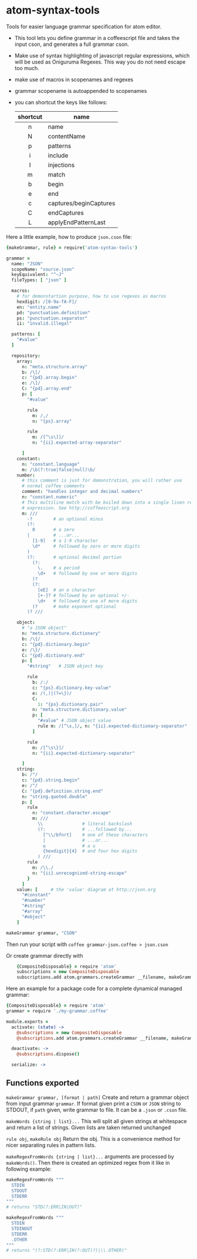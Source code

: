 atom-syntax-tools
=================

Tools for easier language grammar specification for atom editor.

- This tool lets you define grammar in a coffeescript file and takes the input
  cson, and generates a full grammar cson.

- Make use of syntax highlighting of javascript regular expressions, which
  will be used as Oniguruma Regexes.  This way you do not need escape too
  much.

- make use of macros in scopenames and regexes

- grammar scopename is autoappended to scopenames

- you can shortcut the keys like follows:

  | shortcut |          name          |
  | :------: | ---------------------- |
  |    n     | name                   |
  |    N     | contentName            |
  |    p     | patterns               |
  |    i     | include                |
  |    I     | injections             |
  |    m     | match                  |
  |    b     | begin                  |
  |    e     | end                    |
  |    c     | captures/beginCaptures |
  |    C     | endCaptures            |
  |    L     | applyEndPatternLast    |


Here a little example, how to produce `json.cson` file:

```coffeescript
{makeGrammar, rule} = require('atom-syntax-tools')

grammar =
  name: "JSON"
  scopeName: "source.json"
  keyEquivalent: "^~J"
  fileTypes: [ "json" ]

  macros:
    # for demonstartion purpose, how to use regexes as macros
    hexdigit: /[0-9a-fA-F]/
    en: "entity.name"
    pd: "punctuation.definition"
    ps: "punctuation.separator"
    ii: "invalid.illegal"

  patterns: [
    "#value"
  ]

  repository:
    array:
      n: "meta.structure.array"
      b: /\[/
      c: "{pd}.array.begin"
      e: /\]/
      C: "{pd}.array.end"
      p: [
        "#value"

        rule
          m: /,/
          n: "{ps}.array"

        rule
          m: /[^\s\]]/
          n: "{ii}.expected-array-separator"

      ]
    constant:
      n: "constant.language"
      m: /\b(?:true|false|null)\b/
    number:
      # this comment is just for demonstration, you will rather use
      # normal coffee comments
      comment: "handles integer and decimal numbers"
      n: "constant.numeric"
      # This multiline match with be boiled down into a single linen regular
      # expression. See http://coffeescript.org
      m: ///
        -?        # an optional minus
        (?:
          0       # a zero
        |         # ...or...
          [1-9]   # a 1-9 character
          \d*     # followed by zero or more digits
        )
        (?:       # optional decimal portion
          (?:
            \.    # a period
            \d+   # followed by one or more digits
          )?
          (?:
            [eE]  # an e character
            [+-]? # followed by an optional +/-
            \d+   # followed by one of more digits
          )?      # make exponent optional
        )? ///

    object:
      # "a JSON object"
      n: "meta.structure.dictionary"
      b: /\{/
      c: "{pd}.dictionary.begin"
      e: /\}/
      C: "{pd}.dictionary.end"
      p: [
        "#string"   # JSON object key

        rule
          b: /:/
          c: "{ps}.dictionary.key-value"
          e: /(,)|(?=\})/
          C:
            1: "{ps}.dictionary.pair"
          n: "meta.structure.dictionary.value"
          p: [
            "#value" # JSON object value
            rule m: /[^\s,]/, n: "{ii}.expected-dictionary-separator"
          ]

        rule
          m: /[^\s\}]/
          n: "{ii}.expected-dictionary-separator"

      ]
    string:
      b: /"/
      c: "{pd}.string.begin"
      e: /"/
      C: "{pd}.definition.string.end"
      n: "string.quoted.double"
      p: [
        rule
          n: "constant.character.escape"
          m: ///
            \\               # literal backslash
            (?:              # ...followed by...
              ["\\/bfnrt]    # one of these characters
              |              # ...or...
              u              # a u
              {hexdigit}{4}  # and four hex digits
            ) ///
        rule
          m: /\\./
          n: "{ii}.unrecognized-string-escape"
        }
      ]
    value: [     # the 'value' diagram at http://json.org
      "#constant"
      "#number"
      "#string"
      "#array"
      "#object"
    ]

makeGrammar grammar, "CSON"
```

Then run your script with `coffee grammar-json.coffee > json.cson`

Or create grammar directly with
```coffeescript
    {CompositeDisposable} = require 'atom'
    subscriptions = new CompositeDisposable
    subscriptions.add atom.grammars.createGrammar __filename, makeGrammar grammar
```

Here an example for a package code for a complete dynamical managed grammar:

```coffeescript
{CompositeDisposable} = require 'atom'
grammar = require './my-grammar.coffee'

module.exports =
  activate: (state) ->
    @subscriptions = new CompositeDisposable
    @subscriptions.add atom.grammars.createGrammar __filename, makeGrammar grammar

  deactivate: ->
    @subscriptions.dispose()

  serialize: ->
```

Functions exported
------------------

``makeGrammar grammar, [format | path]``
  Create and return a grammar object from input grammar `grammar`.  If format
  given print a `CSON` or `JSON` string to STDOUT, if `path` given, write
  grammar to file.  It can be a `.json` or `.cson` file.

``makeWords {string | list}...``
  This will split all given strings at whitespace and return a list of strings.
  Given lists are taken returned unchanged

``rule obj``, ``makeRule obj``
  Return the obj. This is a convenience method for nicer separating rules in
  pattern lists.

``makeRegexFromWords {string | list}...``
  arguments are processed by ``makeWords()``.  Then there is created an optimized
  regex from it like in following example:
  ```coffeescript
  makeRegexFromWords """
    STDIN
    STDOUT
    STDERR
  """
  # returns "STD(?:ERR|IN|OUT)"

  makeRegexFromWords """
    STDIN
    STDINOUT
    STDERR
    .OTHER
  """
  # returns "(?:STD(?:ERR|IN(?:OUT)?)|\\.OTHER)"
  ```
